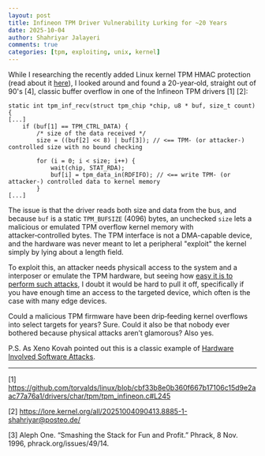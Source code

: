 ```yaml
---
layout: post
title: Infineon TPM Driver Vulnerability Lurking for ~20 Years
date: 2025-10-04
author: Shahriyar Jalayeri
comments: true
categories: [tpm, exploiting, unix, kernel]
---
```


While I researching the recently added Linux kernel TPM HMAC protection (read about it [here](https://defense.sh/tpm/2025/09/10/dtpm-is-dead.html)), I looked around and found a 20-year‑old, straight out of 90's [4], classic buffer overflow in one of the Infineon TPM drivers [1] [2]:

```
static int tpm_inf_recv(struct tpm_chip *chip, u8 * buf, size_t count)
{
[...]
	if (buf[1] == TPM_CTRL_DATA) {
		/* size of the data received */
		size = ((buf[2] << 8) | buf[3]); // <== TPM‑ (or attacker-) controlled size with no bound checking

		for (i = 0; i < size; i++) {
			wait(chip, STAT_RDA);
			buf[i] = tpm_data_in(RDFIFO); // <== write TPM‑ (or attacker-) controlled data to kernel memory
		}
[...]
```

The issue is that the driver reads both size and data from the bus, and because `buf` is a static `TPM_BUFSIZE` (4096) bytes, an unchecked `size` lets a malicious or emulated TPM overflow kernel memory with attacker‑controlled bytes. The TPM interface is not a DMA-capable device, and the hardware was never meant to let a peripheral "exploit" the kernel simply by lying about a length field.

To exploit this, an attacker needs physicall access to the system and a interposer or emulate the TPM hardware, but seeing how [easy it is to perform such attacks](http://www.youtube.com/watch?v=wTl4vEednkQ), I doubt it would be hard to pull it off, specifically if you have enough time an access to the targeted device, which often is the case with many edge devices.

Could a malicious TPM firmware have been drip‑feeding kernel overflows into select targets for years? Sure. Could it also be that nobody ever bothered because physical attacks aren’t glamorous? Also yes.

P.S. As Xeno Kovah pointed out this is a classic example of [Hardware Involved Software Attacks](https://web.archive.org/web/20230120155207/https://dl.packetstormsecurity.net/papers/general/Forristal_Hardware_Involved_Software_Attacks.pdf).

---

\[1\]  https://github.com/torvalds/linux/blob/cbf33b8e0b360f667b17106c15d9e2aac77a76a1/drivers/char/tpm/tpm_infineon.c#L245

\[2\] https://lore.kernel.org/all/20251004090413.8885-1-shahriyar@posteo.de/

\[3\] Aleph One. “Smashing the Stack for Fun and Profit.” Phrack, 8 Nov. 1996, phrack.org/issues/49/14.